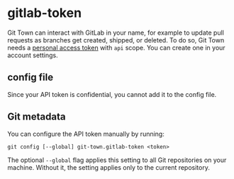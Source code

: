 # gitlab-token

Git Town can interact with GitLab in your name, for example to update pull
requests as branches get created, shipped, or deleted. To do so, Git Town needs
a
[personal access token](https://docs.gitlab.com/ee/user/profile/personal_access_tokens.html)
with `api` scope. You can create one in your account settings.

## config file

Since your API token is confidential, you cannot add it to the config file.

## Git metadata

You can configure the API token manually by running:

```wrap
git config [--global] git-town.gitlab-token <token>
```

The optional `--global` flag applies this setting to all Git repositories on
your machine. Without it, the setting applies only to the current repository.

